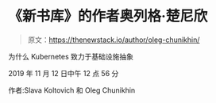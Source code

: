 # 《新书库》的作者奥列格·楚尼欣

> 原文：<https://thenewstack.io/author/oleg-chunikhin/>

为什么 Kubernetes 致力于基础设施抽象

2019 年 11 月 12 日中午 12 点 56 分

作者:Slava Koltovich 和 Oleg Chunikhin